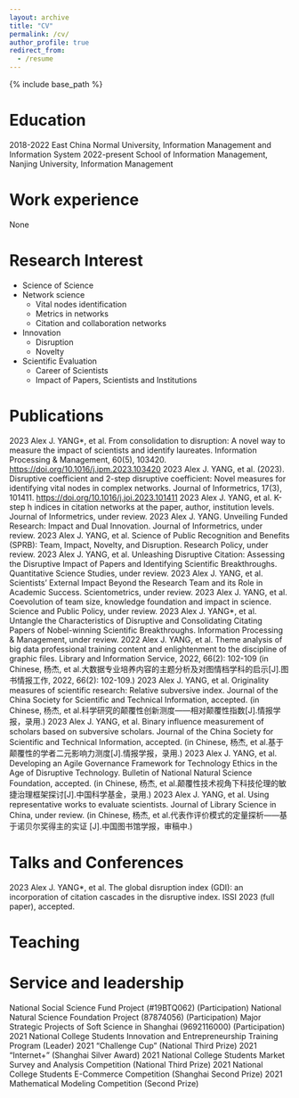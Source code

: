 ```yaml
---
layout: archive
title: "CV"
permalink: /cv/
author_profile: true
redirect_from:
  - /resume
---
```


{% include base_path %}

Education
======
2018-2022 East China Normal University, Information Management and Information System
2022-present School of Information Management, Nanjing University, Information Management

Work experience
======
None
  
Research Interest
======
* Science of Science
* Network science
  * Vital nodes identification
  * Metrics in networks
  * Citation and collaboration networks
* Innovation
  * Disruption
  * Novelty
* Scientific Evaluation
  * Career of Scientists
  * Impact of Papers, Scientists and Institutions
 
Publications
======
2023 Alex J. YANG*, et al. From consolidation to disruption: A novel way to measure the impact of scientists and identify laureates. Information Processing & Management, 60(5), 103420. https://doi.org/10.1016/j.ipm.2023.103420
2023 Alex J. YANG, et al. (2023). Disruptive coefficient and 2-step disruptive coefficient: Novel measures for identifying vital nodes in complex networks. Journal of Informetrics, 17(3), 101411. https://doi.org/10.1016/j.joi.2023.101411
2023 Alex J. YANG, et al. K-step h indices in citation networks at the paper, author, institution levels. Journal of Informetrics, under review.
2023 Alex J. YANG. Unveiling Funded Research: Impact and Dual Innovation. Journal of Informetrics, under review.
2023 Alex J. YANG, et al. Science of Public Recognition and Benefits (SPRB): Team, Impact, Novelty, and Disruption. Research Policy, under review.
2023 Alex J. YANG, et al. Unleashing Disruptive Citation: Assessing the Disruptive Impact of Papers and Identifying Scientific Breakthroughs. Quantitative Science Studies, under review.
2023 Alex J. YANG, et al. Scientists’ External Impact Beyond the Research Team and its Role in Academic Success. Scientometrics, under review.
2023 Alex J. YANG, et al. Coevolution of team size, knowledge foundation and impact in science. Science and Public Policy, under review.
2023 Alex J. YANG*, et al. Untangle the Characteristics of Disruptive and Consolidating Citating Papers of Nobel-winning Scientific Breakthroughs. Information Processing & Management, under review.
2022 Alex J. YANG, et al. Theme analysis of big data professional training content and enlightenment to the discipline of graphic files. Library and Information Service, 2022, 66(2): 102-109 (in Chinese, 杨杰, et al.大数据专业培养内容的主题分析及对图情档学科的启示[J].图书情报工作, 2022, 66(2): 102-109.)
2023 Alex J. YANG, et al. Originality measures of scientific research: Relative subversive index. Journal of the China Society for Scientific and Technical Information, accepted. (in Chinese, 杨杰, et al.科学研究的颠覆性创新测度——相对颠覆性指数[J].情报学报，录用.)
2023 Alex J. YANG, et al. Binary influence measurement of scholars based on subversive scholars. Journal of the China Society for Scientific and Technical Information, accepted. (in Chinese, 杨杰, et al.基于颠覆性的学者二元影响力测度[J].情报学报，录用.)
2023 Alex J. YANG, et al. Developing an Agile Governance Framework for Technology Ethics in the Age of Disruptive Technology. Bulletin of National Natural Science Foundation, accepted. (in Chinese, 杨杰, et al.颠覆性技术视角下科技伦理的敏捷治理框架探讨[J].中国科学基金，录用.)
2023 Alex J. YANG, et al. Using representative works to evaluate scientists. Journal of Library Science in China, under review. (in Chinese, 杨杰, et al.代表作评价模式的定量探析——基于诺贝尔奖得主的实证 [J].中国图书馆学报，审稿中.)
  
Talks and Conferences
======
2023 Alex J. YANG*, et al. The global disruption index (GDI): an incorporation of citation cascades in the disruptive index. ISSI 2023 (full paper), accepted.

Teaching
======
  
Service and leadership
======
National Social Science Fund Project (#19BTQ062) (Participation)
National Natural Science Foundation Project (87874056) (Participation)
Major Strategic Projects of Soft Science in Shanghai (9692116000) (Participation)
2021 National College Students Innovation and Entrepreneurship Training Program (Leader)
2021 “Challenge Cup” (National Third Prize)
2021 “Internet+” (Shanghai Silver Award)
2021 National College Students Market Survey and Analysis Competition (National Third Prize)
2021 National College Students E-Commerce Competition (Shanghai Second Prize)
2021 Mathematical Modeling Competition (Second Prize)
